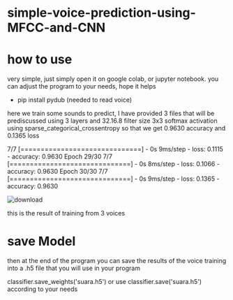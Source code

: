 

# simple-voice-prediction-using-MFCC-and-CNN


# how to use
very simple, just simply open it on google colab, or jupyter notebook.
you can adjust the program to your needs, hope it helps

- pip install pydub (needed to read voice)

here we train some sounds to predict, I have provided 3 files that will be prediscussed using 3 layers and 32.16.8 filter size 3x3 softmax activation using sparse_categorical_crossentropy so that we get 0.9630 accuracy and 0.1365 loss

7/7 [==============================] - 0s 9ms/step - loss: 0.1115 - accuracy: 0.9630
Epoch 29/30
7/7 [==============================] - 0s 8ms/step - loss: 0.1066 - accuracy: 0.9630
Epoch 30/30
7/7 [==============================] - 0s 9ms/step - loss: 0.1365 - accuracy: 0.9630



![download](https://user-images.githubusercontent.com/56450870/128736514-68fa7c13-1fde-4bb3-bb4a-a1cfdd839b4b.png)

this is the result of training from 3 voices


# save Model
then at the end of the program you can save the results of the voice training into a .h5 file that you will use in your program

classifier.save_weights('suara.h5') or use classifier.save('suara.h5')
according to your needs





